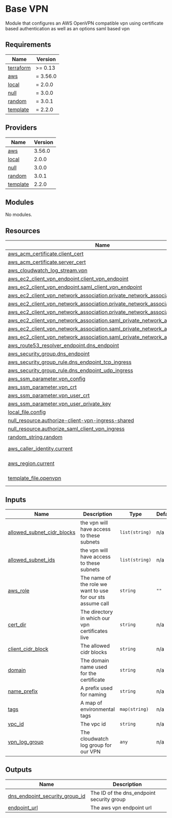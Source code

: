 # Base VPN

Module that configures an AWS OpenVPN compatible vpn using certificate based authentication as well as an
options saml based vpn

<!-- BEGIN_TF_DOCS -->
## Requirements

| Name | Version |
|------|---------|
| <a name="requirement_terraform"></a> [terraform](#requirement\_terraform) | >= 0.13 |
| <a name="requirement_aws"></a> [aws](#requirement\_aws) | = 3.56.0 |
| <a name="requirement_local"></a> [local](#requirement\_local) | = 2.0.0 |
| <a name="requirement_null"></a> [null](#requirement\_null) | = 3.0.0 |
| <a name="requirement_random"></a> [random](#requirement\_random) | = 3.0.1 |
| <a name="requirement_template"></a> [template](#requirement\_template) | = 2.2.0 |

## Providers

| Name | Version |
|------|---------|
| <a name="provider_aws"></a> [aws](#provider\_aws) | 3.56.0 |
| <a name="provider_local"></a> [local](#provider\_local) | 2.0.0 |
| <a name="provider_null"></a> [null](#provider\_null) | 3.0.0 |
| <a name="provider_random"></a> [random](#provider\_random) | 3.0.1 |
| <a name="provider_template"></a> [template](#provider\_template) | 2.2.0 |

## Modules

No modules.

## Resources

| Name | Type |
|------|------|
| [aws_acm_certificate.client_cert](https://registry.terraform.io/providers/hashicorp/aws/3.56.0/docs/resources/acm_certificate) | resource |
| [aws_acm_certificate.server_cert](https://registry.terraform.io/providers/hashicorp/aws/3.56.0/docs/resources/acm_certificate) | resource |
| [aws_cloudwatch_log_stream.vpn](https://registry.terraform.io/providers/hashicorp/aws/3.56.0/docs/resources/cloudwatch_log_stream) | resource |
| [aws_ec2_client_vpn_endpoint.client_vpn_endpoint](https://registry.terraform.io/providers/hashicorp/aws/3.56.0/docs/resources/ec2_client_vpn_endpoint) | resource |
| [aws_ec2_client_vpn_endpoint.saml_client_vpn_endpoint](https://registry.terraform.io/providers/hashicorp/aws/3.56.0/docs/resources/ec2_client_vpn_endpoint) | resource |
| [aws_ec2_client_vpn_network_association.private_network_association_a](https://registry.terraform.io/providers/hashicorp/aws/3.56.0/docs/resources/ec2_client_vpn_network_association) | resource |
| [aws_ec2_client_vpn_network_association.private_network_association_b](https://registry.terraform.io/providers/hashicorp/aws/3.56.0/docs/resources/ec2_client_vpn_network_association) | resource |
| [aws_ec2_client_vpn_network_association.private_network_association_c](https://registry.terraform.io/providers/hashicorp/aws/3.56.0/docs/resources/ec2_client_vpn_network_association) | resource |
| [aws_ec2_client_vpn_network_association.saml_private_network_association_a](https://registry.terraform.io/providers/hashicorp/aws/3.56.0/docs/resources/ec2_client_vpn_network_association) | resource |
| [aws_ec2_client_vpn_network_association.saml_private_network_association_b](https://registry.terraform.io/providers/hashicorp/aws/3.56.0/docs/resources/ec2_client_vpn_network_association) | resource |
| [aws_ec2_client_vpn_network_association.saml_private_network_association_c](https://registry.terraform.io/providers/hashicorp/aws/3.56.0/docs/resources/ec2_client_vpn_network_association) | resource |
| [aws_route53_resolver_endpoint.dns_endpoint](https://registry.terraform.io/providers/hashicorp/aws/3.56.0/docs/resources/route53_resolver_endpoint) | resource |
| [aws_security_group.dns_endpoint](https://registry.terraform.io/providers/hashicorp/aws/3.56.0/docs/resources/security_group) | resource |
| [aws_security_group_rule.dns_endpoint_tcp_ingress](https://registry.terraform.io/providers/hashicorp/aws/3.56.0/docs/resources/security_group_rule) | resource |
| [aws_security_group_rule.dns_endpoint_udp_ingress](https://registry.terraform.io/providers/hashicorp/aws/3.56.0/docs/resources/security_group_rule) | resource |
| [aws_ssm_parameter.vpn_config](https://registry.terraform.io/providers/hashicorp/aws/3.56.0/docs/resources/ssm_parameter) | resource |
| [aws_ssm_parameter.vpn_crt](https://registry.terraform.io/providers/hashicorp/aws/3.56.0/docs/resources/ssm_parameter) | resource |
| [aws_ssm_parameter.vpn_user_crt](https://registry.terraform.io/providers/hashicorp/aws/3.56.0/docs/resources/ssm_parameter) | resource |
| [aws_ssm_parameter.vpn_user_private_key](https://registry.terraform.io/providers/hashicorp/aws/3.56.0/docs/resources/ssm_parameter) | resource |
| [local_file.config](https://registry.terraform.io/providers/hashicorp/local/2.0.0/docs/resources/file) | resource |
| [null_resource.authorize-client-vpn-ingress-shared](https://registry.terraform.io/providers/hashicorp/null/3.0.0/docs/resources/resource) | resource |
| [null_resource.authorize_saml_client_vpn_ingress](https://registry.terraform.io/providers/hashicorp/null/3.0.0/docs/resources/resource) | resource |
| [random_string.random](https://registry.terraform.io/providers/hashicorp/random/3.0.1/docs/resources/string) | resource |
| [aws_caller_identity.current](https://registry.terraform.io/providers/hashicorp/aws/3.56.0/docs/data-sources/caller_identity) | data source |
| [aws_region.current](https://registry.terraform.io/providers/hashicorp/aws/3.56.0/docs/data-sources/region) | data source |
| [template_file.openvpn](https://registry.terraform.io/providers/hashicorp/template/2.2.0/docs/data-sources/file) | data source |

## Inputs

| Name | Description | Type | Default | Required |
|------|-------------|------|---------|:--------:|
| <a name="input_allowed_subnet_cidr_blocks"></a> [allowed\_subnet\_cidr\_blocks](#input\_allowed\_subnet\_cidr\_blocks) | the vpn will have access to these subnets | `list(string)` | n/a | yes |
| <a name="input_allowed_subnet_ids"></a> [allowed\_subnet\_ids](#input\_allowed\_subnet\_ids) | the vpn will have access to these subnets | `list(string)` | n/a | yes |
| <a name="input_aws_role"></a> [aws\_role](#input\_aws\_role) | The name of the role we want to use for our sts assume call | `string` | `""` | no |
| <a name="input_cert_dir"></a> [cert\_dir](#input\_cert\_dir) | The directory in which our vpn certificates live | `string` | n/a | yes |
| <a name="input_client_cidr_block"></a> [client\_cidr\_block](#input\_client\_cidr\_block) | The allowed cidr blocks | `string` | n/a | yes |
| <a name="input_domain"></a> [domain](#input\_domain) | The domain name used for the certificate | `string` | n/a | yes |
| <a name="input_name_prefix"></a> [name\_prefix](#input\_name\_prefix) | A prefix used for naming | `string` | n/a | yes |
| <a name="input_tags"></a> [tags](#input\_tags) | A map of environmental tags | `map(string)` | n/a | yes |
| <a name="input_vpc_id"></a> [vpc\_id](#input\_vpc\_id) | The vpc id | `string` | n/a | yes |
| <a name="input_vpn_log_group"></a> [vpn\_log\_group](#input\_vpn\_log\_group) | The cloudwatch log group for our VPN | `any` | n/a | yes |

## Outputs

| Name | Description |
|------|-------------|
| <a name="output_dns_endpoint_security_group_id"></a> [dns\_endpoint\_security\_group\_id](#output\_dns\_endpoint\_security\_group\_id) | The ID of the dns\_endpoint security group |
| <a name="output_endpoint_url"></a> [endpoint\_url](#output\_endpoint\_url) | The aws vpn endpoint url |
<!-- END_TF_DOCS -->
